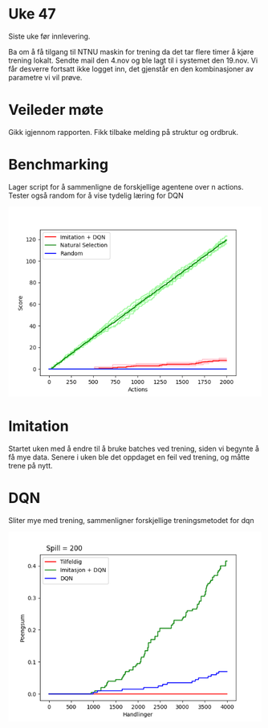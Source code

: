 # Uke 47

Siste uke før innlevering.

Ba om å få tilgang til NTNU maskin for trening da det tar flere timer å kjøre trening lokalt. Sendte mail den 4.nov og ble lagt til i systemet den 19.nov. Vi får desverre fortsatt ikke logget inn, det gjenstår en den kombinasjoner av parametre vi vil prøve.

# Veileder møte

Gikk igjennom rapporten. Fikk tilbake melding på struktur og ordbruk.

# Benchmarking

Lager script for å sammenligne de forskjellige agentene over n actions.
Tester også random for å vise tydelig læring for DQN

![res](./imgs/comparison.png)

# Imitation

Startet uken med å endre til å bruke batches ved trening, siden vi begynte å få mye data. Senere i uken ble det oppdaget en feil ved trening, og måtte trene på nytt. 

# DQN

Sliter mye med trening, sammenligner forskjellige treningsmetodet for dqn

![dqn](./imgs/comparison_73527.png)
